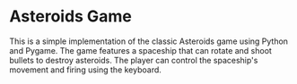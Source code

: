 # Asteroids Game

This is a simple implementation of the classic Asteroids game using Python
and Pygame. The game features a spaceship that can rotate and shoot bullets
to destroy asteroids. The player can control the spaceship's movement and
firing using the keyboard.
